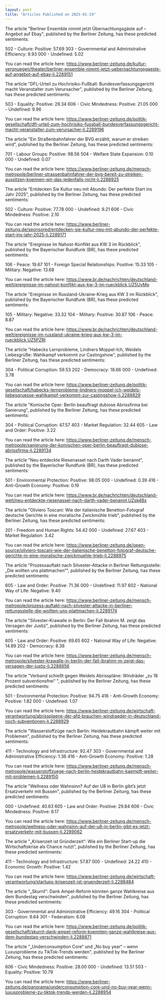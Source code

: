 ```yaml
---
layout: post
title: "Articles Published on 2025-01-19"
---
```

The article "Berliner Ensemble nimmt jetzt Übernachtungsgäste auf – Angebot auf Ebay", published by the Berliner Zeitung, has these predicted sentiments:

502 - Culture: Positive: 57.69  303 - Governmental and Administrative Efficiency: 9.93  000 - Undefined: 5.02

You can read the article here: https://www.berliner-zeitung.de/kultur-vergnuegen/theater/berliner-ensemble-nimmt-jetzt-uebernachtungsgaeste-auf-angebot-auf-ebay-li.2289151

The article "DFL-Urteil zu Hochrisiko-Fußball: Bundesverfassungsgericht macht Veranstalter zum Verursacher", published by the Berliner Zeitung, has these predicted sentiments:

503 - Equality: Positive: 29.34  606 - Civic Mindedness: Positive: 21.05  000 - Undefined: 9.96

You can read the article here: https://www.berliner-zeitung.de/politik-gesellschaft/dfl-urteil-zum-hochrisiko-fussball-bundesverfassungsgericht-macht-veranstalter-zum-verursacher-li.2289196

The article "Ein Straßenbahnfahrer der BVG erzählt, warum er streiken wird", published by the Berliner Zeitung, has these predicted sentiments:

701 - Labour Groups: Positive: 98.56  504 - Welfare State Expansion: 0.10  000 - Undefined: 0.07

You can read the article here: https://www.berliner-zeitung.de/mensch-metropole/berliner-strassenbahnfahrer-der-bvg-bereit-zu-streiken-aussitzen-koennen-wir-das-jedenfalls-nicht-li.2288925

The article "Entdecken Sie Kultur neu mit Abundo: Der perfekte Start ins Jahr 2025", published by the Berliner Zeitung, has these predicted sentiments:

502 - Culture: Positive: 77.78  000 - Undefined: 9.21  606 - Civic Mindedness: Positive: 2.10

You can read the article here: https://www.berliner-zeitung.de/sponsored/entdecken-sie-kultur-neu-mit-abundo-der-perfekte-start-ins-jahr-2025-li.2289171

The article "Ereignisse im Nahost-Konflikt aus KW 3 im Rückblick", published by the Bayerischer Rundfunk (BR), has these predicted sentiments:

106 - Peace: 19.67  101 - Foreign Special Relationships: Positive: 15.33  105 - Military: Negative: 13.68

You can read the article here: https://www.br.de/nachrichten/deutschland-welt/ereignisse-im-nahost-konflikt-aus-kw-3-im-rueckblick,UZ5UvMp

The article "Ereignisse im Russland-Ukraine-Krieg aus KW 3 im Rückblick", published by the Bayerischer Rundfunk (BR), has these predicted sentiments:

105 - Military: Negative: 33.32  104 - Military: Positive: 30.87  106 - Peace: 8.87

You can read the article here: https://www.br.de/nachrichten/deutschland-welt/ereignisse-im-russland-ukraine-krieg-aus-kw-3-im-rueckblick,UZ5PZRI

The article "Habecks Lernprobleme, Lindners Moppel-Ich, Weidels Liebesgrüße: Wahlkampf verkommt zur Castingshow", published by the Berliner Zeitung, has these predicted sentiments:

304 - Political Corruption: 59.53  202 - Democracy: 18.66  000 - Undefined: 3.78

You can read the article here: https://www.berliner-zeitung.de/politik-gesellschaft/habecks-lernprobleme-lindners-moppel-ich-weidels-liebesgruesse-wahlkampf-verkommt-zur-castingshow-li.2288829

The article "Komische Oper: Berlin beauftragt dubiose Abrissfirma bei Sanierung", published by the Berliner Zeitung, has these predicted sentiments:

304 - Political Corruption: 47.57  403 - Market Regulation: 32.44  605 - Law and Order: Positive: 3.22

You can read the article here: https://www.berliner-zeitung.de/mensch-metropole/sanierung-der-komischen-oper-berlin-beauftragt-dubiose-abrissfirma-li.2289134

The article "Neu entdeckte Riesenassel nach Darth Vader benannt", published by the Bayerischer Rundfunk (BR), has these predicted sentiments:

501 - Environmental Protection: Positive: 98.05  000 - Undefined: 0.39  416 - Anti-Growth Economy: Positive: 0.19

You can read the article here: https://www.br.de/nachrichten/deutschland-welt/neu-entdeckte-riesenassel-nach-darth-vader-benannt,UZsk4Bx

The article "Oliviero Toscani: Wie der italienische Benetton-Fotograf deutsche Gerichte in eine moralische Zwickmühle trieb", published by the Berliner Zeitung, has these predicted sentiments:

201 - Freedom and Human Rights: 54.42  000 - Undefined: 27.67  403 - Market Regulation: 3.42

You can read the article here: https://www.berliner-zeitung.de/open-source/oliviero-toscani-wie-der-italienische-benetton-fotograf-deutsche-gerichte-in-eine-moralische-zwickmuehle-trieb-li.2288975

The article "Prozessauftakt nach Silvester-Attacke in Berliner Rettungsstelle: „Die wollten uns plattmachen“", published by the Berliner Zeitung, has these predicted sentiments:

605 - Law and Order: Positive: 71.36  000 - Undefined: 11.97  602 - National Way of Life: Negative: 9.40

You can read the article here: https://www.berliner-zeitung.de/mensch-metropole/prozess-auftakt-nach-silvester-attacke-in-berliner-rettungsstelle-die-wollten-uns-plattmachen-li.2289174

The article "Silvester-Krawalle in Berlin: Der Fall Ibrahim M. zeigt das Versagen der Justiz", published by the Berliner Zeitung, has these predicted sentiments:

605 - Law and Order: Positive: 69.65  602 - National Way of Life: Negative: 14.89  202 - Democracy: 8.38

You can read the article here: https://www.berliner-zeitung.de/mensch-metropole/silvester-krawalle-in-berlin-der-fall-ibrahim-m-zeigt-das-versagen-der-justiz-li.2288956

The article "Verband schießt gegen Weidels Abrisspläne: Windräder „zu 18 Prozent subventionsfrei“ ", published by the Berliner Zeitung, has these predicted sentiments:

501 - Environmental Protection: Positive: 94.75  416 - Anti-Growth Economy: Positive: 1.82  000 - Undefined: 1.07

You can read the article here: https://www.berliner-zeitung.de/wirtschaft-verantwortung/abrissplaene-der-afd-brauchen-windraeder-in-deutschland-noch-subventionen-li.2288929

The article "Wasserstoffzüge nach Berlin: Heidekrautbahn kämpft weiter mit Problemen", published by the Berliner Zeitung, has these predicted sentiments:

411 - Technology and Infrastructure: 92.47  303 - Governmental and Administrative Efficiency: 1.36  416 - Anti-Growth Economy: Positive: 1.28

You can read the article here: https://www.berliner-zeitung.de/mensch-metropole/wasserstoffzuege-nach-berlin-heidekrautbahn-kaempft-weiter-mit-problemen-li.2289150

The article "Wellness oder Wahnsinn? Auf der U8 in Berlin gibt’s jetzt Ersatzverkehr mit Bussen", published by the Berliner Zeitung, has these predicted sentiments:

000 - Undefined: 40.63  605 - Law and Order: Positive: 29.84  606 - Civic Mindedness: Positive: 8.17

You can read the article here: https://www.berliner-zeitung.de/mensch-metropole/wellness-oder-wahnsinn-auf-der-u8-in-berlin-gibt-es-jetzt-ersatzverkehr-mit-bussen-li.2289062

The article "„Krisenzeit ist Gründerzeit“: Wie ein Berliner Start-up die Wirtschaftskrise als Chance nutzt", published by the Berliner Zeitung, has these predicted sentiments:

411 - Technology and Infrastructure: 57.87  000 - Undefined: 24.22  410 - Economic Growth: Positive: 1.42

You can read the article here: https://www.berliner-zeitung.de/wirtschaft-verantwortung/startups-krisenzeit-ist-gruenderzeit-li.2288484

The article "„Skurril“: Dank Ampel-Reform könnten ganze Wahlkreise aus dem Bundestag verschwinden", published by the Berliner Zeitung, has these predicted sentiments:

303 - Governmental and Administrative Efficiency: 49.16  304 - Political Corruption: 9.64  301 - Federalism: 6.08

You can read the article here: https://www.berliner-zeitung.de/politik-gesellschaft/skurril-dank-ampel-reform-koennten-ganze-wahlkreise-aus-dem-bundestag-verschwinden-li.2288871

The article "„Underconsumption Core“ und „No buy year“ – wenn Luxusprobleme zu TikTok-Trends werden", published by the Berliner Zeitung, has these predicted sentiments:

606 - Civic Mindedness: Positive: 28.00  000 - Undefined: 13.51  503 - Equality: Positive: 10.79

You can read the article here: https://www.berliner-zeitung.de/panorama/underconsumption-core-und-no-buy-year-wenn-luxusprobleme-zu-tiktok-trends-werden-li.2288954